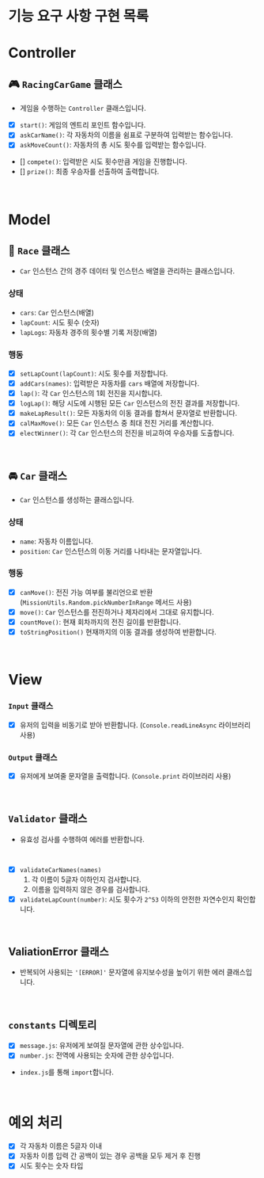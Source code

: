 # 기능 요구 사항 구현 목록

# Controller

## 🎮 `RacingCarGame` 클래스

- 게임을 수행하는 `Controller` 클래스입니다.
- [x] `start()`: 게임의 엔트리 포인트 함수입니다.
- [x] `askCarName()`: 각 자동차의 이름을 쉼표로 구분하여 입력받는 함수입니다.
- [x] `askMoveCount()`: 자동차의 총 시도 횟수를 입력받는 함수입니다.
- [] `compete()`: 입력받은 시도 횟수만큼 게임을 진행합니다.
- [] `prize()`: 최종 우승자를 선출하여 출력합니다.

<br/>

# Model

## 🏁 `Race` 클래스

- `Car` 인스턴스 간의 경주 데이터 및 인스턴스 배열을 관리하는 클래스입니다.

### 상태

- `cars`: `Car` 인스턴스(배열)
- `lapCount`: 시도 횟수 (숫자)
- `lapLogs`: 자동차 경주의 횟수별 기록 저장(배열)

### 행동

- [x] `setLapCount(lapCount)`: 시도 횟수를 저장합니다.
- [x] `addCars(names)`: 입력받은 자동차를 `cars` 배열에 저장합니다.
- [x] `lap()`: 각 `Car` 인스턴스의 1회 전진을 지시합니다.
- [x] `logLap()`: 해당 시도에 시행된 모든 `Car` 인스턴스의 전진 결과를 저장합니다.
- [x] `makeLapResult()`: 모든 자동차의 이동 결과를 합쳐서 문자열로 반환합니다.
- [x] `calMaxMove()`: 모든 `Car` 인스턴스 중 최대 전진 거리를 계산합니다.
- [x] `electWinner()`: 각 `Car` 인스턴스의 전진을 비교하여 우승자를 도출합니다.

<br/>

## 🚘 `Car` 클래스

- `Car` 인스턴스를 생성하는 클래스입니다.

### 상태

- `name`: 자동차 이름입니다.
- `position`: `Car` 인스턴스의 이동 거리를 나타내는 문자열입니다.

### 행동

- [x] `canMove()`: 전진 가능 여부를 불리언으로 반환 (`MissionUtils.Random.pickNumberInRange` 메서드 사용)
- [x] `move()`: `Car` 인스턴스를 전진하거나 제자리에서 그대로 유지합니다.
- [x] `countMove()`: 현재 회차까지의 전진 길이를 반환합니다.
- [x] `toStringPosition()` 현재까지의 이동 결과를 생성하여 반환합니다.

<br/>

# View

### `Input` 클래스

- [x] 유저의 입력을 비동기로 받아 반환합니다. (`Console.readLineAsync` 라이브러리 사용)

### `Output` 클래스

- [x] 유저에게 보여줄 문자열을 출력합니다. (`Console.print` 라이브러리 사용)

<br/>

## `Validator` 클래스

- 유효성 검사를 수행하여 에러를 반환합니다.

<br>

- [x] `validateCarNames(names)`
  1. 각 이름이 5글자 이하인지 검사합니다.
  2. 이름을 입력하지 않은 경우를 검사합니다.
- [x] `validateLapCount(number)`: 시도 횟수가 `2^53` 이하의 안전한 자연수인지 확인합니다.

<br/>

## ValiationError 클래스

- 반복되어 사용되는 `'[ERROR]'` 문자열에 유지보수성을 높이기 위한 에러 클래스입니다.

<br/>

## `constants` 디렉토리

- [x] `message.js`: 유저에게 보여질 문자열에 관한 상수입니다.
- [x] `number.js`: 전역에 사용되는 숫자에 관한 상수입니다.
- `index.js`를 통해 `import`합니다.

<br/>

# 예외 처리

- [x] 각 자동차 이름은 5글자 이내
- [x] 자동차 이름 입력 간 공백이 있는 경우 공백을 모두 제거 후 진행
- [x] 시도 횟수는 숫자 타입

<br/>
